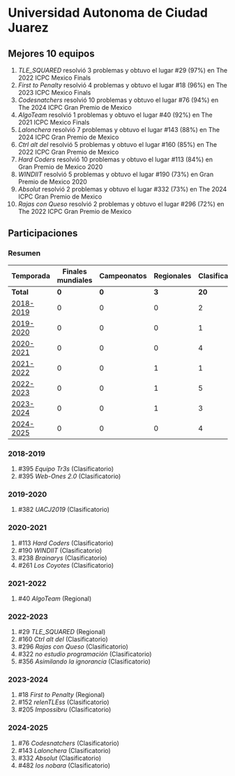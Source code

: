 ---
---

# Universidad Autonoma de Ciudad Juarez

## Mejores 10 equipos

1. _TLE_SQUARED_ resolvió 3 problemas y obtuvo el lugar #29 (97%) en The 2022 ICPC Mexico Finals
1. _First to Penalty_ resolvió 4 problemas y obtuvo el lugar #18 (96%) en The 2023 ICPC Mexico Finals
1. _Codesnatchers_ resolvió 10 problemas y obtuvo el lugar #76 (94%) en The 2024 ICPC Gran Premio de Mexico
1. _AlgoTeam_ resolvió 1 problemas y obtuvo el lugar #40 (92%) en The 2021 ICPC Mexico Finals
1. _Lalonchera_ resolvió 7 problemas y obtuvo el lugar #143 (88%) en The 2024 ICPC Gran Premio de Mexico
1. _Ctrl alt del_ resolvió 5 problemas y obtuvo el lugar #160 (85%) en The 2022 ICPC Gran Premio de Mexico
1. _Hard Coders_ resolvió 10 problemas y obtuvo el lugar #113 (84%) en Gran Premio de Mexico 2020
1. _WINDIIT_ resolvió 5 problemas y obtuvo el lugar #190 (73%) en Gran Premio de Mexico 2020
1. _Absolut_ resolvió 2 problemas y obtuvo el lugar #332 (73%) en The 2024 ICPC Gran Premio de Mexico
1. _Rajas con Queso_ resolvió 2 problemas y obtuvo el lugar #296 (72%) en The 2022 ICPC Gran Premio de Mexico

## Participaciones

### Resumen

| Temporada | Finales mundiales | Campeonatos | Regionales | Clasificatorios | Equipos |
| --- | --- | --- | --- | --- | --- |
| **Total** | **0** | **0** | **3** | **20** | **20** |
| [2018-2019](#2018-2019) | 0 | 0 | 0 | 2 | 2 |
| [2019-2020](#2019-2020) | 0 | 0 | 0 | 1 | 1 |
| [2020-2021](#2020-2021) | 0 | 0 | 0 | 4 | 4 |
| [2021-2022](#2021-2022) | 0 | 0 | 1 | 1 | 1 |
| [2022-2023](#2022-2023) | 0 | 0 | 1 | 5 | 5 |
| [2023-2024](#2023-2024) | 0 | 0 | 1 | 3 | 3 |
| [2024-2025](#2024-2025) | 0 | 0 | 0 | 4 | 4 |

### 2018-2019

1. #395 _Equipo Tr3s_ (Clasificatorio)
1. #395 _Web-Ones 2.0_ (Clasificatorio)

### 2019-2020

1. #382 _UACJ2019_ (Clasificatorio)

### 2020-2021

1. #113 _Hard Coders_ (Clasificatorio)
1. #190 _WINDIIT_ (Clasificatorio)
1. #238 _Brainarys_ (Clasificatorio)
1. #261 _Los Coyotes_ (Clasificatorio)

### 2021-2022

1. #40 _AlgoTeam_ (Regional)

### 2022-2023

1. #29 _TLE_SQUARED_ (Regional)
1. #160 _Ctrl alt del_ (Clasificatorio)
1. #296 _Rajas con Queso_ (Clasificatorio)
1. #322 _no estudio programación_ (Clasificatorio)
1. #356 _Asimilando la ignorancia_ (Clasificatorio)

### 2023-2024

1. #18 _First to Penalty_ (Regional)
1. #152 _relenTLEss_ (Clasificatorio)
1. #205 _Impossibru_ (Clasificatorio)

### 2024-2025

1. #76 _Codesnatchers_ (Clasificatorio)
1. #143 _Lalonchera_ (Clasificatorio)
1. #332 _Absolut_ (Clasificatorio)
1. #482 _los nobara_ (Clasificatorio)



